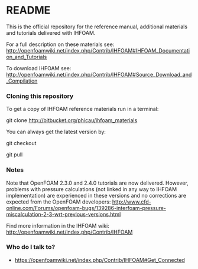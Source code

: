 # README #

This is the official repository for the reference manual, additional materials and tutorials delivered with IHFOAM.

For a full description on these materials see:
http://openfoamwiki.net/index.php/Contrib/IHFOAM#IHFOAM_Documentation_and_Tutorials

To download IHFOAM see:
http://openfoamwiki.net/index.php/Contrib/IHFOAM#Source_Download_and_Compilation

### Cloning this repository ###

To get a copy of IHFOAM reference materials run in a terminal:

git clone http://bitbucket.org/phicau/ihfoam_materials

You can always get the latest version by:

git checkout

git pull

### Notes ###

Note that OpenFOAM 2.3.0 and 2.4.0 tutorials are now delivered. However, problems with pressure calculations (not linked in any way to IHFOAM implementation) are experienced in these versions and no corrections are expected from the OpenFOAM developers: http://www.cfd-online.com/Forums/openfoam-bugs/139286-interfoam-pressure-miscalculation-2-3-wrt-previous-versions.html

Find more information in the IHFOAM wiki:
http://openfoamwiki.net/index.php/Contrib/IHFOAM

### Who do I talk to? ###

* https://openfoamwiki.net/index.php/Contrib/IHFOAM#Get_Connected
